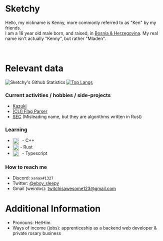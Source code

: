 Sketchy
===
Hello, my nickname is Kenny, more commonly referred to as "Ken" by my friends. <br>
I am a 16 year old male born, and raised, in [Bosnia & Herzegovina](https://en.wikipedia.org/wiki/Bosnia_and_Herzegovina). My real name isn't actually "Kenny", but rather "Mladen".

<br>


Relevant data
===
<img align="left" alt="Sketchy's Github Statistics" src="https://github-readme-stats.vercel.app/api?username=SketchyLxve&show_icons=true&theme=dracula&include_all_commits=true" />

[![Top Langs](https://github-readme-stats.vercel.app/api/top-langs/?username=SketchyLxve)](https://github.com/SketchyLxve/github-readme-stats)


### Current activities / hobbies / side-projects
- [Kazuki](https://github.com/SketchyLxve/Kazuki)
- [[CLI] Flag Parser](https://github.com/SketchyLxve/cli-fp)
- [SEC](https://github.com/SketchyLxve/SEC) (Misleading name, but they are algorithms written in Rust)

### Learning
- <img align="center" height="20" src="https://raw.githubusercontent.com/isocpp/logos/master/cpp_logo.png">⠀- C++
- <img align="center" height="20" src="https://rustacean.net/assets/cuddlyferris.png"> - Rust
- <img align="center" height="20" src="https://seeklogo.com/images/T/typescript-logo-B29A3F462D-seeklogo.com.png">⠀- Typescript

### How to reach me
- Discord: `xanax#1327`
- Twitter: [@eboy_sleepy](https://twitter.com/eboy_sleepy)
- Gmail (weirdos): twitchisawesome123@gmail.com

Additional Information
===
- Pronouns: He/Him
- Ways of income (jobs): apprenticeship as a backend web developer & private rosary business

